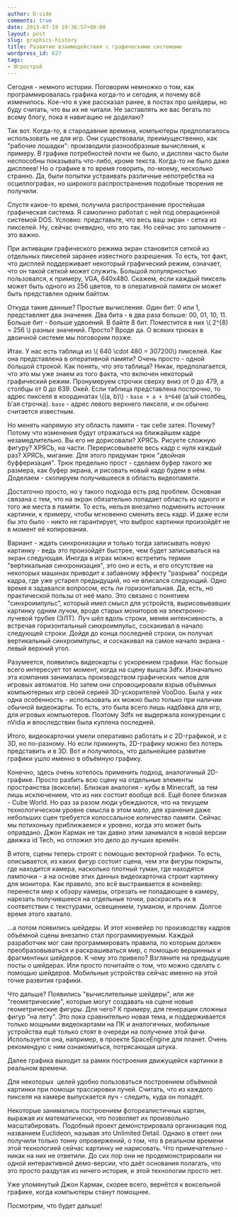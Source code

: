 ```yaml
---
author: D-side
comments: true
date: 2013-07-19 19:36:57+00:00
layout: post
slug: graphics-history
title: Развитие взаимодействия с графическими системами
wordpress_id: 627
tags:
- Игрострой
---
```


Сегодня - немного истории. Поговорим немножко о том, как программировалась графика когда-то и сегодня, и почему всё изменилось. Кое-что я уже рассказал ранее, в постах про шейдеры, но буду считать, что вы их не читали. Не заставлять же вас бегать по всему блогу, пока я навигацию не доделаю?

Так вот. Когда-то, в стародавние времена, компьютеры предполагалось использовать не для игр. Они существовали, преимущественно, как "рабочие лошадки": производили разнообразные вычисления, к примеру. В графике потребностей почти не было, и дисплеи часто были неспособны показывать что-либо, кроме текста. Когда-то не было даже дисплеев! Но о графике в то время говорить, по-моему, несколько странно. Да, были попытки устраивать различные непотребства на осциллографах, но широкого распространения подобные творения не получили.

Спустя какое-то время, получила распространение простейшая графическая система. Я самолично работал с ней под операционной системой DOS. Условно: представьте, что весь ваш экран - сетка из пикселей. Ну, сейчас очевидно, что это так. Но сейчас это запомните - это важно.

При активации графического режима экран становится сеткой из отдельных пикселей заранее известного разрешения. То есть, тот факт, что дисплей поддерживает некоторый графический режим, означает, что он такой сеткой может служить. Большой популярностью пользовался, к примеру, VGA, 640х480. Скажем, если каждый пиксель может быть одного из 256 цветов, то в оперативной памяти он может быть представлен одним байтом.

Откуда такие данные? Простые вычисления. Один бит: 0 или 1, представляет два значения. Два бита - в два раза больше: 00, 01, 10, 11. Больше бит - больше удвоений. В байте 8 бит. Поместится в них \\( 2^{8} = 256 \\) разных значений. Просто? Вроде да. О всяких трюках в двоичной системе мы поговорим позже.

Итак. У нас есть таблица из \\( 640 \cdot 480 = 307200\\) пикселей. Как она представлена в оперативной памяти? Очень просто - одной большой строкой. Как понять, что это таблица? Никак, предполагается, что это мы уже знаем из того факта, что включен некоторый графический режим. Пронумеруем строчки сверху вниз от 0 до 479, а столбцы от 0 до 639. Окей. Если таблица представлена построчно, то адрес пикселя в координатах \\((a, b)\\) - `base + a + b*640` (a'ый столбец, b'ая строчка). `base` - адрес левого верхнего пикселя, и он обычно считается известным.

Но менять напрямую эту область памяти - так себе затея. Почему? Потому что изменения будут отражаться на ближайшем кадре незамедлительно. Вы его не дорисовали? ХРЯСЬ. Рисуете сложную фигуру? ХРЯСЬ, на части. Перерисовываете весь кадр с нуля каждый раз? ХРЯСЬ, мигание. Для этого придуман трюк "двойная буфферизация". Трюк предельно прост - сделаем буфер такого же размера, как буфер экрана, и рисовать новый кадр будем в нём. Доделаем - скопируем получившееся в область видеопамяти.

Достаточно просто, но у такого подхода есть ряд проблем. Основная связана с тем, что на экран обязательно попадает область из одного и того же места в памяти. То есть, нельзя внезапно подменить источник картинки, к примеру, чтобы мгновенно сменить весь кадр. И даже если бы это было - никто не гарантирует, что выброс картинки произойдёт не в момент её копирования.

Вариант - ждать синхронизации и только тогда записывать новую картинку - ведь это произойдёт быстрее, чем будет записываться на экран следующая. Иногда в играх можно встретить термин "вертикальная синхронизация", это оно и есть, и его отсутствие на некоторых машинах приводит к забавному эффекту "разрыва" посреди кадра, где уже устарел предыдущий, но не вписался следующий. Одно время я задавался вопросом, есть ли горизонтальная. Да, есть, но практической пользы от неё мало. Это связано с понятием "синхроимпульс", который имел смысл для устройств, вырисовывавших картинку одним лучом, вроде старых мониторов на электронно-лучевой трубке (ЭЛТ). Луч шёл вдоль строки, меняя интенсивность, а встречая горизонтальный синхроимпульс, соскакивал в начало следующей строки. Дойдя до конца последней строки, он получал вертикальный синхроимпульс, и соскакивал на самое начало экрана - левый верхний угол.

Разумеется, появились видеокарты с ускорением графики. Нас больше всего интересует тот момент, когда на сцену вышла 3dfx. Изначально эта компания занималась производством графических чипов для игровых автоматов. Но затем они спровоцировали взрыв объёмных компьютерных игр своей серией 3D-ускорителей VooDoo. Была у них одна особенность - использовать их можно было только при наличии обычной видеокарты. То есть, это была всего лишь надбавка для игр, для игровых компьютеров. Поэтому 3dfx не выдержала конкуренции с nVidia и впоследствии была куплена последней.

Итого, видеокарточки умели оперативно работать и с 2D-графикой, и с 3D, но по-разному. Но если прикинуть, 2D-графику можно без потерь представить и в 3D. Вот и получилось, что дальнейшее развитие графики ушло именно в объёмную графику.

Конечно, здесь очень хотелось применить подход, аналогичный 2D-графике. Просто разбить всю сцену на отдельные элементы пространства (воксели). Близкая аналогия - кубы в Minecraft, за тем лишь исключением, что из них состоит вообще всё. Ещё более близкая - Cube World. Но раз за разом люди убеждаются, что на текущем технологическом уровне смысла в этом мало, для хранения даже небольших сцен требуется колоссальное количество памяти. Сейчас мы потихоньку приближаемся к уровню, когда это может быть оправдано. Джон Кармак не так давно этим занимался в новой версии движка id Tech, но отложил это дело до лучших времён.

В итоге, сцены теперь строят с помощью векторной графики. То есть, описывается, из каких фигур состоит сцена, чем эти фигуры покрыты, где находится камера, насколько плотный туман, где находятся лампочки - а на основе этих данных видеокарточка строит картинку для монитора. Как правило, это всё выстраивается в конвейер: перенести мир к обзору камеры, отрезать не попадающее в камеру, нарезать получившееся на отдельные точки, раскрасить их в соответствии с текстурами, освещением, туманом, и прочим. Долгое время этого хватало.

...а потом появились шейдеры. И этот конвейер по производству кадров объёмной сцены внезапно стал программируемым. Каждый разработчик мог сам программировать правила, по которым должен преобразовываться и раскрашиваться мир, с помощью вершинных и фрагментных шейдеров. К чему это привело? Взгляните на предыдущие посты о шейдерах. Или просто почитайте о том, что можно сделать с помощью шейдеров. Мобильные устройства сейчас именно на этой точке развития графики.

Что дальше? Появились "вычислительные шейдеры", или же "геометрические", которые могут создавать на сцене новые геометрические фигуры. Для чего? К примеру, для генерации сложных фигур "на лету". Это пока сравнительно новая тема, и поддерживается только мощными видеокартами на ПК и аналогичных, мобильные устройства ещё только стоят в очереди на получение этой фичи. Используется она, например, в проекте SpaceEngine для планет. Очень рекомендую с ним ознакомиться, потрясающая штука.

Далее графика выходит за рамки построения движущейся картинки в реальном времени.

Для некоторых  целей удобно пользоваться построением объёмной картинки при помощи трассировки лучей. Считать, что из каждого пикселя на камере выпускается луч - следить, куда он попадёт.

Некоторые занимались построением фотореалистичных картин, выражая их математически, что позволяет их произвольно масштабировать. Подобный проект демонстрировала организация под названием Euclideon, называя это Unlimited Detail. Однако в ответ они получили только тонну опровержений, о том, что в реальном времени этой технологией сейчас картинку не нарисовать. Что примечательно - никак на них не ответили. До сих пор они не продемонстрировали ни одной интерактивной демо-версии, что даёт основания полагать, что это просто раздутая из ничего история, и этой технологии просто нет.

Уже упомянутый Джон Кармак, скорее всего, вернётся к воксельной графике, когда компьютеры станут помощнее.

Посмотрим, что будет дальше!
